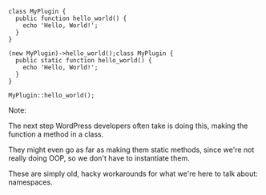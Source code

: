 <!-- .slide: data-class="has-dark-background" data-background="resources/galaxy-brain3.jpg" data-background-size="cover" data-background-position="center top" -->

<pre class="fragment-replacement"><code class="hljs lang-php fragment fade-out" data-fragment-index="0">class MyPlugin {
  public function hello_world() {
    echo 'Hello, World!';
  }
}

(new MyPlugin)->hello_world();</code><code class="hljs lang-php fragment fade-in" data-fragment-index="0">class MyPlugin {
  public static function hello_world() {
    echo 'Hello, World!';
  }
}

MyPlugin::hello_world();</code></pre>

Note:

The next step WordPress developers often take is doing this, making the function a method in a class.

They might even go as far as making them static methods, since we're not really doing OOP, so we don't have to instantiate them.

These are simply old, hacky workarounds for what we're here to talk about: namespaces.
